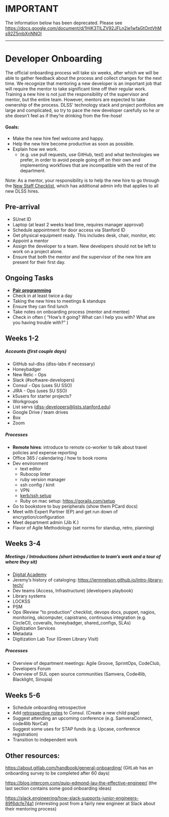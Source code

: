 # IMPORTANT

The information below has been deprecated.  Please see https://docs.google.com/document/d/1HjK3TlLZV92JFLn2ie1wfaGtOntVhMs92Z5mbXnNNOI


--------------------------------------
# Developer Onboarding
The official onboarding process will take six weeks, after which we will be able to gather feedback about the process and collect changes for the next time. We recognize that mentoring a new developer is an important job that will require the mentor to take significant time off their regular work. Training a new hire is not just the responsibility of the supervisor and mentor, but the entire team. However, mentors are expected to take ownership of the process.  DLSS' technology stack and project portfolios are large and complicated, so try to pace the new developer carefully so he or she doesn’t feel as if they’re drinking from the fire-hose!


#### Goals:
- Make the new hire feel welcome and happy.
- Help the new hire become productive as soon as possible.
- Explain how we work.
  - (e.g. use pull requests, use GitHub, test) and what technologies we prefer, in order to avoid people going off on their own and implementing workflows that are incompatible with the rest of the department.



Note: As a mentor, your responsibility is to help the new hire to go through the [New Staff Checklist](https://consul.stanford.edu/display/DSG/New+Staff+Checklist), which has additional admin info that applies to all new DLSS hires.

## Pre-arrival
- SUnet ID
- Laptop (at least 2 weeks lead time, requires manager approval)
- Schedule appointment for door access via Stanford ID
- Get physical equipment ready. This includes desk, chair, monitor, etc
- Appoint a mentor
- Assign the developer to a team. New developers should not be left to work on a project alone.
- Ensure that both the mentor and the supervisor of the new hire are present for their first day.

## Ongoing Tasks
- [__Pair programming__](/best-practices/pair_programming.md)
- Check in at least twice a day
- Taking the new hires to meetings & standups
- Ensure they can find lunch
- Take notes on onboarding process (mentor and mentee)
- Check in often ( “How’s it going? What can I help you with? What are you having trouble with?” )

## Weeks 1-2
##### Accounts (first couple days)
- GitHub sul-dlss (dlss-labs if necessary)
- Honeybadger
- New Relic  - Ops
- Slack (#software-developers)
- Consul - Ops (uses SU SSO)
- JIRA - Ops (uses SU SSO)
- k5users for starter projects?
- Workgroups
- List servs (dlss-developers@lists.stanford.edu)
- Google Drive / team drives
- Box
- Zoom

##### Processes
- __Remote hires__: introduce to remote co-worker to talk about travel policies and expense reporting
- Office 365 / calendaring / how to book rooms
- Dev environment
    - text editor
    - Rubocop linter
    - ruby version manager
    - ssh config / kinit
    - VPN
  - [kerb/ssh setup](/best-practices/ssh_configuration.md)
  - Ruby on mac setup: https://gorails.com/setup
- Go to bookstore to buy peripherals (show them PCard docs)
- Meet with Expert Partner (EP) and get run down of encryption/configuration
- Meet department admin (Jib K.)
- Flavor of Agile Methodology (set norms for standup, retro, planning)


## Weeks 3-4
##### Meetings / Introductions (short introduction to team’s work and a tour of where they sit)
- [Digital Academy](https://consul.stanford.edu/display/SDR3/DLSS+Digital+Academy)
- Jeremy’s history of cataloging: https://jermnelson.github.io/intro-library-tech/
- Dev teams (Access, Infrastructure) (developers playbook)
- Library systems
- LOCKSS
- PSM
- Ops  (Review "to production" checklist, devops docs, puppet, nagios, monitoring, okcomputer, capistrano, continuous integration (e.g. CircleCI), coveralls, honeybadger, shared_configs, SLAs)
- Digitization Services
- Metadata
- Digitization Lab Tour (Green Library Visit)
##### Processes
- Overview of department meetings: Agile Groove, SprintOps, CodeClub, Developers Forum
- Overview of SUL open source communities (Samvera, Code4lib, Blacklight, Sinopia)

## Weeks 5-6
- Schedule onboarding retrospective
- Add [retrospective notes](https://consul.stanford.edu/pages/viewpage.action?title=Developer+Onboarding&spaceKey=DSG) to Consul. (Create a new child page)
- Suggest attending an upcoming conference (e.g. SamveraConnect, code4lib NorCal)
- Suggest some uses for STAP funds (e.g. Upcase, conference registration)
- Transition to independent work

## Other resources:
https://about.gitlab.com/handbook/general-onboarding/
(GitLab has an onboarding survey to be completed after 60 days)

https://blog.intercom.com/quip-edmond-lau-the-effective-engineer/
(the last section contains some good onboarding ideas)

https://slack.engineering/how-slack-supports-junior-engineers-89f6dcfe74a1
(interesting post from a fairly new engineer at Slack about their mentoring process)
